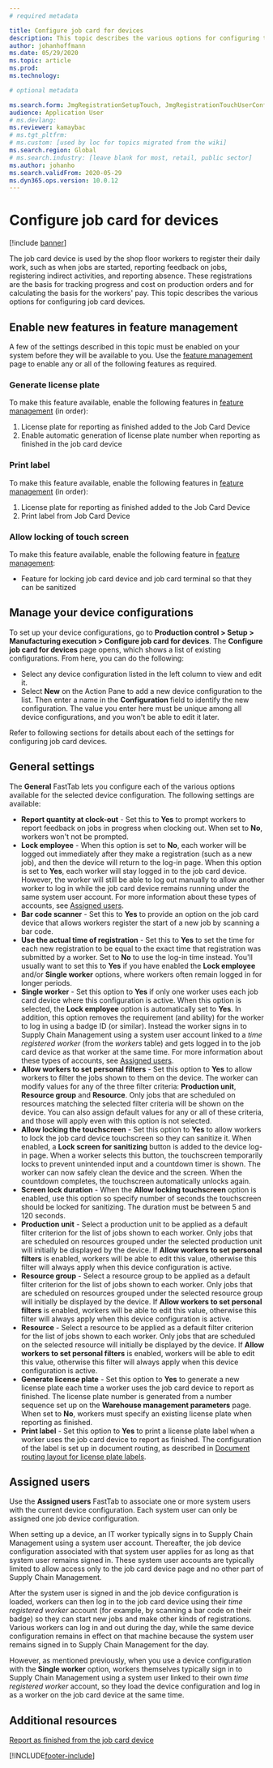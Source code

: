 ```yaml
---
# required metadata

title: Configure job card for devices
description: This topic describes the various options for configuring the job card device.
author: johanhoffmann
ms.date: 05/29/2020
ms.topic: article
ms.prod: 
ms.technology: 

# optional metadata

ms.search.form: JmgRegistrationSetupTouch, JmgRegistrationTouchUserConfiguration
audience: Application User
# ms.devlang: 
ms.reviewer: kamaybac
# ms.tgt_pltfrm: 
# ms.custom: [used by loc for topics migrated from the wiki]
ms.search.region: Global
# ms.search.industry: [leave blank for most, retail, public sector]
ms.author: johanho
ms.search.validFrom: 2020-05-29
ms.dyn365.ops.version: 10.0.12
---
```


# Configure job card for devices

[!include [banner](../includes/banner.md)]

The job card device is used by the shop floor workers to register their daily work, such as when jobs are started, reporting feedback on jobs, registering indirect activities, and reporting absence. These registrations are the basis for tracking progress and cost on production orders and for calculating the basis for the workers' pay. This topic describes the various options for configuring job card devices.

## Enable new features in feature management

A few of the settings described in this topic must be enabled on your system before they will be available to you. Use the [feature management](../../fin-ops-core/fin-ops/get-started/feature-management/feature-management-overview.md) page to enable any or all of the following features as required.

### Generate license plate

To make this feature available, enable the following features in [feature management](../../fin-ops-core/fin-ops/get-started/feature-management/feature-management-overview.md) (in order):

1. License plate for reporting as finished added to the Job Card Device
1. Enable automatic generation of license plate number when reporting as finished in the job card device

### Print label

To make this feature available, enable the following features in [feature management](../../fin-ops-core/fin-ops/get-started/feature-management/feature-management-overview.md) (in order):

1. License plate for reporting as finished added to the Job Card Device
1. Print label from Job Card Device

### Allow locking of touch screen

To make this feature available, enable the following feature in [feature management](../../fin-ops-core/fin-ops/get-started/feature-management/feature-management-overview.md):

- Feature for locking job card device and job card terminal so that they can be sanitized

## Manage your device configurations

To set up your device configurations, go to **Production control > Setup > Manufacturing execution > Configure job card for devices**. The **Configure job card for devices** page opens, which shows a list of existing configurations. From here, you can do the following: 

- Select any device configuration listed in the left column to view and edit it.
- Select **New** on the Action Pane to add a new device configuration to the list. Then enter a name in the **Configuration** field to identify the new configuration. The value you enter here must be unique among all device configurations, and you won't be able to edit it later.

Refer to following sections for details about each of the settings for configuring job card devices.

## General settings

The **General** FastTab lets you configure each of the various options available for the selected device configuration. The following settings are available:

- **Report quantity at clock-out** - Set this to **Yes** to prompt workers to report feedback on jobs in progress when clocking out. When set to **No**, workers won't not be prompted.
- **Lock employee** -  When this option is set to **No**, each worker will be logged out immediately after they make a registration (such as a new job), and then the device will return to the log-in page. When this option is set to **Yes**, each worker will stay logged in to the job card device. However, the worker will still be able to log out manually to allow another worker to log in while the job card device remains running under the same system user account. For more information about these types of accounts, see [Assigned users](#assigned-users).
- **Bar code scanner** - Set this to **Yes** to provide an option on the job card device that allows workers register the start of a new job by scanning a bar code.
- **Use the actual time of registration** - Set this to **Yes** to set the time for each new registration to be equal to the exact time that registration was submitted by a worker. Set to **No** to use the log-in time instead. You'll usually want to set this to **Yes** if you have enabled the **Lock employee** and/or **Single worker** options, where workers often remain logged in for longer periods.
- **Single worker** - Set this option to **Yes** if only one worker uses each job card device where this configuration is active. When this option is selected, the **Lock employee** option is automatically set to **Yes**. In addition, this option removes the requirement (and ability) for the worker to log in using a badge ID (or similar). Instead the worker signs in to Supply Chain Management using a system user account linked to a *time registered worker* (from the *workers* table) and gets logged in to the job card device as that worker at the same time.  For more information about these types of accounts, see [Assigned users](#assigned-users).
- **Allow workers to set personal filters** - Set this option to **Yes** to allow workers to filter the jobs shown to them on the device. The worker can modify values for any of the three filter criteria: **Production unit**, **Resource group** and **Resource**. Only jobs that are scheduled on resources matching the selected filter criteria will be shown on the device. You can also assign default values for any or all of these criteria, and those will apply even with this option is not selected.
- **Allow locking the touchscreen** - Set this option to **Yes** to allow workers to lock the job card device touchscreen so they can sanitize it. When enabled, a **Lock screen for sanitizing** button is added to the device log-in page. When a worker selects this button, the touchscreen temporarily locks to prevent unintended input and a countdown timer is shown. The worker can now safely clean the device and the screen. When the countdown completes, the touchscreen automatically unlocks again.
- **Screen lock duration** - When the **Allow locking touchscreen** option is enabled, use this option so specify number of seconds the touchscreen should be locked for sanitizing. The duration must be between 5 and 120 seconds.
- **Production unit** - Select a production unit to be applied as a default filter criterion for the list of jobs shown to each worker. Only jobs that are scheduled on resources grouped under the selected production unit will initially be displayed by the device. If **Allow workers to set personal filters** is enabled, workers will be able to edit this value, otherwise this filter will always apply when this device configuration is active.
- **Resource group** - Select a resource group to be applied as a default filter criterion for the list of jobs shown to each worker. Only jobs that are scheduled on resources grouped under the selected resource group will initially be displayed by the device. If **Allow workers to set personal filters** is enabled, workers will be able to edit this value, otherwise this filter will always apply when this device configuration is active.
- **Resource** - Select a resource to be applied as a default filter criterion for the list of jobs shown to each worker. Only jobs that are scheduled on the selected resource will initially be displayed by the device. If **Allow workers to set personal filters** is enabled, workers will be able to edit this value, otherwise this filter will always apply when this device configuration is active.
- **Generate license plate** - Set this option to **Yes** to generate a new license plate each time a worker uses the job card device to report as finished. The license plate number is generated from a number sequence set up on the **Warehouse management parameters** page. When set to **No**, workers must specify an existing license plate when reporting as finished.
- **Print label** - Set this option to **Yes** to print a license plate label when a worker uses the job card device to report as finished. The configuration of the label is set up in document routing, as described in [Document routing layout for license plate labels](../warehousing/document-routing-layout-for-license-plates.md).

<a name="assigned-users"></a>

## Assigned users

Use the **Assigned users** FastTab to associate one or more system users with the current device configuration. Each system user can only be assigned one job device configuration.

When setting up a device, an IT worker typically signs in to Supply Chain Management using a system user account. Thereafter, the job device configuration associated with that system user applies for as long as that system user remains signed in. These system user accounts are typically limited to allow access only to the job card device page and no other part of Supply Chain Management.

After the system user is signed in and the job device configuration is loaded, workers can then log in to the job card device using their *time registered worker* account (for example, by scanning a bar code on their badge) so they can start new jobs and make other kinds of registrations. Various workers can log in and out during the day, while the same device configuration remains in effect on that machine because the system user remains signed in to Supply Chain Management for the day.

However, as mentioned previously, when you use a device configuration with the **Single worker** option, workers themselves typically sign in to Supply Chain Management using a system user linked to their own *time registered worker* account, so they load the device configuration and log in as a worker on the job card device at the same time.

## Additional resources

[Report as finished from the job card device](report-finished-job-device.md)


[!INCLUDE[footer-include](../../includes/footer-banner.md)]